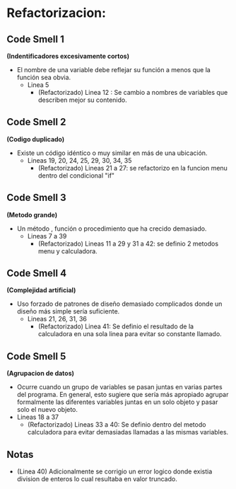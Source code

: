 # Refactorizacion: 

## Code Smell 1   
**(Indentificadores excesivamente cortos)**  
- El nombre de una variable debe reflejar su función a menos que la función sea obvia.
  - Linea 5  
    - (Refactorizado) Linea 12 : Se cambio a nombres de variables que describen mejor su contenido.

## Code Smell 2  
**(Codigo duplicado)**
- Existe un código idéntico o muy similar en más de una ubicación.
  - Lineas 19, 20, 24, 25, 29, 30, 34, 35  
    - (Refactorizado) Lineas 21 a 27: se refactorizo en la funcion menu dentro del condicional "if"

## Code Smell 3
**(Metodo grande)**
- Un método , función o procedimiento que ha crecido demasiado.
  - Lineas 7 a 39
    - (Refactorizado) Lineas 11 a 29 y 31 a 42: se definio 2 metodos menu y calculadora.

## Code Smell 4  
**(Complejidad artificial)**
- Uso forzado de patrones de diseño demasiado complicados donde un diseño más simple sería suficiente.
  - Lineas 21, 26, 31, 36
    - (Refactorizado) Linea 41: Se definio el resultado de la calculadora en una sola linea para evitar so constante llamado.

## Code Smell 5
**(Agrupacion de datos)**
- Ocurre cuando un grupo de variables se pasan juntas en varias partes del programa. En general, esto sugiere que sería más apropiado agrupar formalmente las diferentes variables juntas en un solo objeto y pasar solo el nuevo objeto.
 - Lineas 18 a 37  
    - (Refactorizado) Lineas 33 a 40: Se definio dentro del metodo calculadora para evitar demasiadas llamadas a las mismas variables.

## Notas
- (Linea 40) Adicionalmente se corrigio un error logico donde existia division de enteros lo cual resultaba en valor truncado.